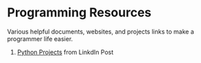 # Programming Resources
Various helpful documents, websites, and projects links to make a programmer life easier.

1. [Python Projects](./Python_Projects_Links.md) from LinkdIn Post
